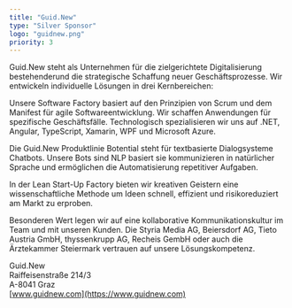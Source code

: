 ```yaml
---
title: "Guid.New"
type: "Silver Sponsor"
logo: "guidnew.png"
priority: 3
---
```


Guid.New steht als Unternehmen für die zielgerichtete Digitalisierung bestehenderund die strategische Schaffung neuer Geschäftsprozesse. Wir entwickeln individuelle Lösungen in drei Kernbereichen:

Unsere Software Factory basiert auf den Prinzipien von Scrum und dem Manifest für agile Softwareentwicklung. Wir schaffen Anwendungen für spezifische Geschäftsfälle. Technologisch spezialisieren wir uns auf .NET, Angular, TypeScript, Xamarin, WPF und Microsoft Azure.

Die Guid.New Produktlinie Botential steht für textbasierte Dialogsysteme Chatbots. Unsere Bots sind NLP basiert sie kommunizieren in natürlicher Sprache und ermöglichen die Automatisierung repetitiver Aufgaben.

In der Lean Start-Up Factory bieten wir kreativen Geistern eine wissenschaftliche Methode um Ideen schnell, effizient und risikoreduziert am Markt zu erproben.

Besonderen Wert legen wir auf eine kollaborative Kommunikationskultur im Team und mit unseren Kunden. Die Styria Media AG, Beiersdorf AG, Tieto Austria GmbH, thyssenkrupp AG, Recheis GembH oder auch die Ärztekammer Steiermark vertrauen auf unsere Lösungskompetenz.

Guid.New  
Raiffeisenstraße 214/3  
A-8041 Graz  
[www.guidnew.com](https://www.guidnew.com)